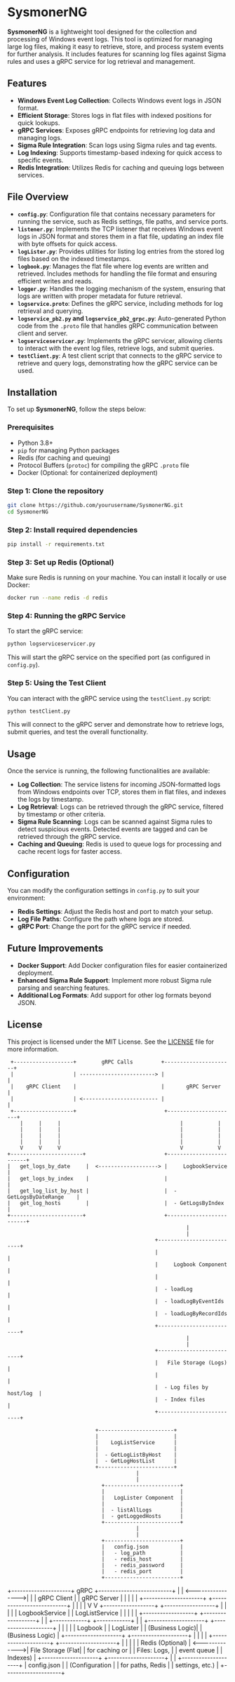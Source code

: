 # SysmonerNG

**SysmonerNG** is a lightweight tool designed for the collection and processing of Windows event logs. This tool is optimized for managing large log files, making it easy to retrieve, store, and process system events for further analysis. It includes features for scanning log files against Sigma rules and uses a gRPC service for log retrieval and management.

## Features

- **Windows Event Log Collection**: Collects Windows event logs in JSON format.
- **Efficient Storage**: Stores logs in flat files with indexed positions for quick lookups.
- **gRPC Services**: Exposes gRPC endpoints for retrieving log data and managing logs.
- **Sigma Rule Integration**: Scan logs using Sigma rules and tag events.
- **Log Indexing**: Supports timestamp-based indexing for quick access to specific events.
- **Redis Integration**: Utilizes Redis for caching and queuing logs between services.

## File Overview

- **`config.py`**: Configuration file that contains necessary parameters for running the service, such as Redis settings, file paths, and service ports.
- **`listener.py`**: Implements the TCP listener that receives Windows event logs in JSON format and stores them in a flat file, updating an index file with byte offsets for quick access.
- **`logLister.py`**: Provides utilities for listing log entries from the stored log files based on the indexed timestamps.
- **`logbook.py`**: Manages the flat file where log events are written and retrieved. Includes methods for handling the file format and ensuring efficient writes and reads.
- **`logger.py`**: Handles the logging mechanism of the system, ensuring that logs are written with proper metadata for future retrieval.
- **`logservice.proto`**: Defines the gRPC service, including methods for log retrieval and querying.
- **`logservice_pb2.py` and `logservice_pb2_grpc.py`**: Auto-generated Python code from the `.proto` file that handles gRPC communication between client and server.
- **`logserviceservicer.py`**: Implements the gRPC servicer, allowing clients to interact with the event log files, retrieve logs, and submit queries.
- **`testClient.py`**: A test client script that connects to the gRPC service to retrieve and query logs, demonstrating how the gRPC service can be used.

## Installation

To set up **SysmonerNG**, follow the steps below:

### Prerequisites

- Python 3.8+
- `pip` for managing Python packages
- Redis (for caching and queuing)
- Protocol Buffers (`protoc`) for compiling the gRPC `.proto` file
- Docker (Optional: for containerized deployment)

### Step 1: Clone the repository

```bash
git clone https://github.com/yourusername/SysmonerNG.git
cd SysmonerNG
```
### Step 2: Install required dependencies

```bash
pip install -r requirements.txt
```
### Step 3: Set up Redis (Optional)

Make sure Redis is running on your machine. You can install it locally or use Docker:

```bash
docker run --name redis -d redis
```

### Step 4: Running the gRPC Service

To start the gRPC service:

```bash
python logserviceservicer.py
```

This will start the gRPC service on the specified port (as configured in `config.py`).

### Step 5: Using the Test Client

You can interact with the gRPC service using the `testClient.py` script:

```bash
python testClient.py
```

This will connect to the gRPC server and demonstrate how to retrieve logs, submit queries, and test the overall functionality.

## Usage

Once the service is running, the following functionalities are available:

- **Log Collection**: The service listens for incoming JSON-formatted logs from Windows endpoints over TCP, stores them in flat files, and indexes the logs by timestamp.
- **Log Retrieval**: Logs can be retrieved through the gRPC service, filtered by timestamp or other criteria.
- **Sigma Rule Scanning**: Logs can be scanned against Sigma rules to detect suspicious events. Detected events are tagged and can be retrieved through the gRPC service.
- **Caching and Queuing**: Redis is used to queue logs for processing and cache recent logs for faster access.

## Configuration

You can modify the configuration settings in `config.py` to suit your environment:

- **Redis Settings**: Adjust the Redis host and port to match your setup.
- **Log File Paths**: Configure the path where logs are stored.
- **gRPC Port**: Change the port for the gRPC service if needed.
  
## Future Improvements

- **Docker Support**: Add Docker configuration files for easier containerized deployment.
- **Enhanced Sigma Rule Support**: Implement more robust Sigma rule parsing and searching features.
- **Additional Log Formats**: Add support for other log formats beyond JSON.

## License

This project is licensed under the MIT License. See the [LICENSE](LICENSE) file for more information.
```
 +-------------------+        gRPC Calls         +----------------------+
 |                   | ------------------------> |                      |
 |    gRPC Client    |                           |       gRPC Server    |
 |                   | <------------------------ |                      |
 +-------------------+                            +----------------------+
    |     |     |                                      |           |
    |     |     |                                      |           |
    |     |     |                                      |           |
    |     |     |                                      |           |
    V     V     V                                      V           V
+-----------------------+                         +-------------------------+
|   get_logs_by_date     |  <-------------------> |     LogbookService       |
|   get_logs_by_index    |                        |                          |
|   get_log_list_by_host |                        |  - GetLogsByDateRange    |
|   get_log_hosts        |                        |  - GetLogsByIndex        |
+-----------------------+                         +-------------------------+
                                                         |
                                                         |
                                               +--------------------------+
                                               |                          |
                                               |     Logbook Component    |
                                               |                          |
                                               |  - loadLog               |
                                               |  - loadLogByEventIds     |
                                               |  - loadLogByRecordIds    |
                                               +--------------------------+
                                                         |
                                                         |
                                               +--------------------------+
                                               |   File Storage (Logs)     |
                                               |                           |
                                               |  - Log files by host/log  |
                                               |  - Index files            |
                                               +--------------------------+

                            +------------------------+    
                            |                        |    
                            |    LogListService      |    
                            |                        |    
                            |  - GetLogListByHost    |    
                            |  - GetLogHostList      |    
                            +------------------------+    
                                         |
                                         |
                              +------------------------+
                              |                        |
                              |   LogLister Component  |
                              |                        |
                              |  - listAllLogs         |
                              |  - getLoggedHosts      |
                              +------------------------+
                                         |
                                         |
                              +------------------------+
                              |   config.json          |
                              |   - log_path           |
                              |   - redis_host         |
                              |   - redis_password     |
                              |   - redis_port         |
                              +------------------------+

```

+---------------------+        gRPC        +--------------------------+
|                     |  <---------------->|                          |
|     gRPC Client     |                    |      gRPC Server         |
|                     |                    |                          |
+---------------------+                    +--------------------------+
                                               |                  |
                                               |                  |
                                               V                  V
                                      +------------------+    +------------------+
                                      |                  |    |                  |
                                      |  LogbookService  |    |  LogListService  |
                                      |                  |    |                  |
                                      +------------------+    +------------------+
                                               |                  |
                                  +------------+                  +------------+
                                  |                                            |
                            +--------------------+                +--------------------+
                            |                    |                |                    |
                            |      Logbook       |                |    LogLister       |
                            |    (Business Logic)|                |   (Business Logic) |
                            +--------------------+                +--------------------+
                                  |                                          |
                                  |                                          |
                            +--------------------+                +--------------------+
                            |                    |                |                    |
                            |   Redis (Optional) | <------------->|  File Storage (Flat|
                            |   for caching or   |                |   Files: Logs,     |
                            |    event queue     |                |   Indexes)         |
                            +--------------------+                +--------------------+
                                  |
                                  |
                            +--------------------+
                            |   config.json      |
                            |  (Configuration    |
                            |  for paths, Redis  |
                            |  settings, etc.)   |
                            +--------------------+
